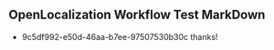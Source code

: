 ## OpenLocalization Workflow Test MarkDown
* 9c5df992-e50d-46aa-b7ee-97507530b30c thanks!

<!--HONumber=Jul16_HO4-->


